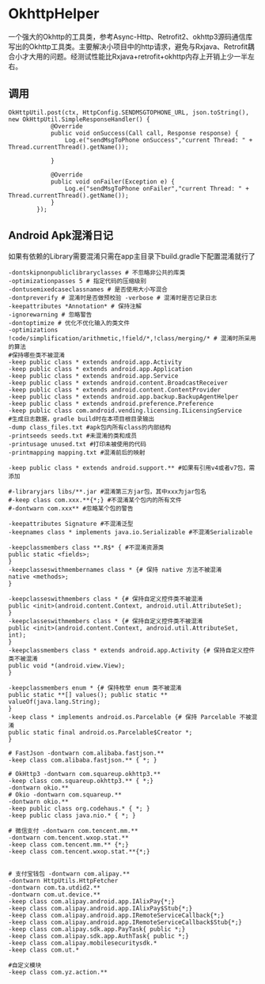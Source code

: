 # OkhttpHelper
一个强大的Okhttp的工具类，参考Async-Http、Retrofit2、okhttp3源码通信库写出的Okhttp工具类。主要解决小项目中的http请求，避免与Rxjava、Retrofit耦合小才大用的问题。经测试性能比Rxjava+retrofit+okhttp内存上开销上少一半左右。

## 调用

    OkHttpUtil.post(ctx, HttpConfig.SENDMSGTOPHONE_URL, json.toString(), new OkHttpUtil.SimpleResponseHandler() {
                @Override
                public void onSuccess(Call call, Response response) {
                    Log.e("sendMsgToPhone onSuccess","current Thread: " + Thread.currentThread().getName());

                }

                @Override
                public void onFailer(Exception e) {
                    Log.e("sendMsgToPhone onFailer","current Thread: " + Thread.currentThread().getName());
                }
            });


## Android Apk混淆日记
    
如果有依赖的Library需要混淆只需在app主目录下build.gradle下配置混淆就行了

    -dontskipnonpubliclibraryclasses # 不忽略非公共的库类
    -optimizationpasses 5 # 指定代码的压缩级别
    -dontusemixedcaseclassnames # 是否使用大小写混合
    -dontpreverify # 混淆时是否做预校验 -verbose # 混淆时是否记录日志
    -keepattributes *Annotation* # 保持注解
    -ignorewarning # 忽略警告
    -dontoptimize # 优化不优化输入的类文件
    -optimizations !code/simplification/arithmetic,!field/*,!class/merging/* # 混淆时所采用的算法
    #保持哪些类不被混淆
    -keep public class * extends android.app.Activity
    -keep public class * extends android.app.Application
    -keep public class * extends android.app.Service
    -keep public class * extends android.content.BroadcastReceiver
    -keep public class * extends android.content.ContentProvider
    -keep public class * extends android.app.backup.BackupAgentHelper
    -keep public class * extends android.preference.Preference
    -keep public class com.android.vending.licensing.ILicensingService
    #生成日志数据，gradle build时在本项目根目录输出
    -dump class_files.txt #apk包内所有class的内部结构
    -printseeds seeds.txt #未混淆的类和成员
    -printusage unused.txt #打印未被使用的代码
    -printmapping mapping.txt #混淆前后的映射

    -keep public class * extends android.support.** #如果有引用v4或者v7包，需添加

    #-libraryjars libs/**.jar #混淆第三方jar包，其中xxx为jar包名
    #-keep class com.xxx.**{*;} #不混淆某个包内的所有文件
    #-dontwarn com.xxx** #忽略某个包的警告

    -keepattributes Signature #不混淆泛型
    -keepnames class * implements java.io.Serializable #不混淆Serializable

    -keepclassmembers class **.R$* { #不混淆资源类
    public static <fields>;
    }
    -keepclasseswithmembernames class * {# 保持 native 方法不被混淆
    native <methods>;
    }

    -keepclasseswithmembers class * {# 保持自定义控件类不被混淆
    public <init>(android.content.Context, android.util.AttributeSet);
    }
    -keepclasseswithmembers class * {# 保持自定义控件类不被混淆
    public <init>(android.content.Context, android.util.AttributeSet, int);
    }
    -keepclassmembers class * extends android.app.Activity {# 保持自定义控件类不被混淆
    public void *(android.view.View);
    }

    -keepclassmembers enum * {# 保持枚举 enum 类不被混淆
    public static **[] values(); public static ** valueOf(java.lang.String);
    }
    -keep class * implements android.os.Parcelable {# 保持 Parcelable 不被混淆
    public static final android.os.Parcelable$Creator *;
    }

    # FastJson -dontwarn com.alibaba.fastjson.**
    -keep class com.alibaba.fastjson.** { *; }

    # OkHttp3 -dontwarn com.squareup.okhttp3.**
    -keep class com.squareup.okhttp3.** { *;}
    -dontwarn okio.**
    # Okio -dontwarn com.squareup.**
    -dontwarn okio.**
    -keep public class org.codehaus.* { *; }
    -keep public class java.nio.* { *; }

    # 微信支付 -dontwarn com.tencent.mm.**
    -dontwarn com.tencent.wxop.stat.**
    -keep class com.tencent.mm.** {*;}
    -keep class com.tencent.wxop.stat.**{*;}


    # 支付宝钱包 -dontwarn com.alipay.**
    -dontwarn HttpUtils.HttpFetcher
    -dontwarn com.ta.utdid2.**
    -dontwarn com.ut.device.**
    -keep class com.alipay.android.app.IAlixPay{*;}
    -keep class com.alipay.android.app.IAlixPay$Stub{*;}
    -keep class com.alipay.android.app.IRemoteServiceCallback{*;}
    -keep class com.alipay.android.app.IRemoteServiceCallback$Stub{*;}
    -keep class com.alipay.sdk.app.PayTask{ public *;}
    -keep class com.alipay.sdk.app.AuthTask{ public *;}
    -keep class com.alipay.mobilesecuritysdk.*
    -keep class com.ut.*

    #自定义模块
    -keep class com.yz.action.**
